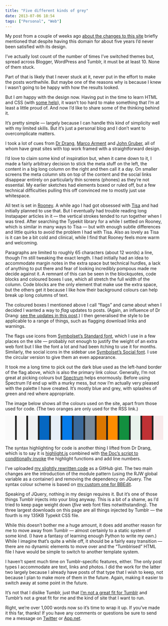 ```yaml
---
title: "Five different kinds of grey"
date: 2013-07-06 18:54
tags: ["Personal", "Web"]
---
```


My post from a couple of weeks ago [about the changes to this site][newlook] briefly mentioned that despite having this domain for about five years I’d never been satisfied with its design.

[newlook]: /2013/06/a-new-look-and-name/

I’ve actually lost count of the number of times I’ve switched themes but, spread across Blogger, WordPress and Tumblr, it must be at least 10. None of them stuck.

[bm]: http://basicmaths.subtraction.com/demo/

Part of that is likely that I never stuck at it, never put in the effort to make the posts worthwhile. But maybe one of the reasons why is because I knew I wasn’t going to be happy with how the results looked.

But I *am* happy with the design now. Having put in the time to learn HTML and CSS (with [some help][lwd]), it wasn’t too hard to make something that I’m at least a little proud of. And now I’d like to share some of the thinking behind it.

[lwd]: http://learningwebdesign.com

It’s pretty simple — largely because I can handle this kind of simplicity well with my limited skills. But it’s just a personal blog and I don’t want to overcomplicate matters.

I took a lot of cues from [Dr Drang][drang], [Marco Arment][marco] and [John Gruber][df], all of whom have great sites with top work framed with a straightforward design.

[drang]: http://www.leancrew.com/all-this/
[marco]: http://www.marco.org
[df]: http://daringfireball.net

I’d love to claim some kind of inspiration but, when it came down to it, I made a fairly arbitrary decision to stick the meta stuff on the left, the content in a big long column on the right and then call it a day. On smaller screens the meta column sits on top of the content and the social links disappear entirely on particularly thin screens (phones) as they’re not essential. My earlier sketches had elements boxed or ruled off, but a few technical difficulties pulling this off convinced me to mostly just use whitespace.

All text is set in [Rooney][]. A while ago I had got obsessed with [Tisa][] and had initially planned to use that. But I eventually had trouble reading long Instapaper articles in it — the vertical strokes tended to run together when I was tired. After searching the Typekit library for a while I settled on Rooney, which is similar in many ways to Tisa — but with enough subtle differences and little quirks to avoid the problem I had with Tisa. Also as lovely as Tisa is it can be a bit cold and clinical, while I find that Rooney feels more warm and welcoming.

[Rooney]: https://typekit.com/fonts/rooney-web
[Tisa]: https://typekit.com/fonts/ff-tisa-web-pro

Paragraphs are limited to roughly 65 characters (about 12 words) a line, though I’m still tweaking the exact length. I had initially had an idea to accommodate margin notes in the extra space but technical hurdles, a lack of anything to put there and fear of looking incredibly pompous made me decide against it. A remnant of this can be seen in the blockquotes, code blocks and coloured boxes I use, which all stretch the full width of the column. Code blocks are the only element that make use the extra space, but the others get it because I like how their background colours can help break up long columns of text.

<div class="flag">
    <p>The coloured boxes I mentioned above I call “flags” and came about when I decided I wanted a way to <em>flag</em> updates to posts. (Again, an influence of Dr Drang: <a href="http://www.leancrew.com/all-this/2012/07/some-safari-6-stuff/">see the updates in this post</a>.) I then generalised the style to be applicable to a range of things, such as flagging download links and warnings.</p>
</div>

The flags use icons from [Symbolset’s Standard font][ssstandard], which I use in a few places on the site — probably not enough to justify the weight of an extra web font but I like the font a lot and had been itching to use it for months. Similarly, the social icons in the sidebar use [Symbolset’s Social font][sssocial]. I use the circular version to give them an even appearance.

[ssstandard]: http://symbolset.com/icons/standard
[sssocial]: http://symbolset.com/icons/social-circle

It took me a long time to pick out the dark blue used as the left-hand border of the flag above, which is also the primary link colour. Generally, I’m not great at picking colours but [Spectrum][] helps enormously. Before using Spectrum I’d end up with a murky mess, but now I’m actually very pleased with the palette I have created. It’s mostly blue and grey, with splashes of green and red where appropriate.

[Spectrum]: http://www.eigenlogik.com/spectrum/mac

The image below shows all the colours used on the site, apart from those used for code. (The two oranges are only used for the RSS link.)

<p class="full-width"><img src="/images/2013-07-06_Spectrum.png" alt="The 14 colours used on robjwells.com"></p>

The syntax highlighting for code is another thing I lifted from Dr Drang, which is to say it is [highlight.js][hljs] combined with [the Doc’s script to conditionally invoke][drangsyntax] the highlight functions and add line numbers.

[hljs]: http://softwaremaniacs.org/soft/highlight/en/
[drangsyntax]: http://www.leancrew.com/all-this/2010/12/new-syntax-highlighting-for-markdown/

I’ve uploaded [my slightly rewritten code][syntaxgist] as a GitHub gist. The two main changes are the introduction of the module pattern (using the RJW global variable as a container) and removing the dependency on JQuery. The syntax colour scheme is based on [my custom one for BBEdit][rjwlight].

[syntaxgist]: https://gist.github.com/robjwells/5940383
[rjwlight]: https://gist.github.com/robjwells/5940537

Speaking of JQuery, nothing in my design requires it. But it’s one of those things Tumblr injects into your blog anyway. This is a bit of a shame, as I’d tried to keep page weight down (*five* web font files notwithstanding). The three largest downloads on this page are all things injected by Tumblr — the fourth is my 135KB Typekit CSS file.

While this doesn’t bother me a huge amount, it does add another reason for me to move away from Tumblr — almost certainly to a static system of some kind. (I have a fantasy of learning enough Python to write my own.) While I imagine that’s quite a while off, it should be a fairly easy transition — there are no dynamic elements to move over and the “Tumblrised” HTML file I have would be simple to switch to another template system.

I haven’t spent much time on Tumblr-specific features, either. The only post types I accommodate are text, links and photos. I did the work for the latter two largely because I already have posts of that type that I wish to keep, not because I plan to make more of them in the future. Again, making it easier to switch away at some point in the future.

It’s not that I dislike Tumblr, just that [I’m not a great fit for Tumblr][hazeltweet] and Tumblr’s not a great fit for me and the kind of site that I want to run.

[hazeltweet]: https://twitter.com/robjwells/statuses/349479449093341188

Right, we’re over 1,000 words now so it’s time to wrap it up. If you’ve made it this far, thanks! If you have any comments or questions be sure to send me a message on [Twitter][] or [App.net][adn].

[Twitter]: https://twitter.com/robjwells
[adn]: https://alpha.app.net/robjwells
